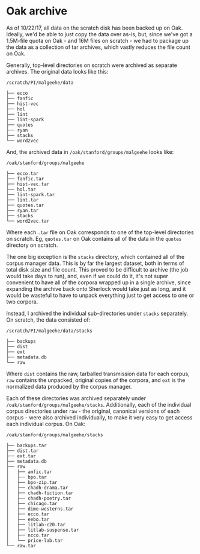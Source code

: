 
# Oak archive

As of 10/22/17, all data on the scratch disk has been backed up on Oak. Ideally, we'd be able to just copy the data over as-is, but, since we've got a 1.5M-file quota on Oak - and 16M files on scratch - we had to package up the data as a collection of tar archives, which vastly reduces the file count on Oak.

Generally, top-level directories on scratch were archived as separate archives. The original data looks like this:

```
/scratch/PI/malgeehe/data

├── ecco
├── fanfic
├── hist-vec
├── hol
├── lint
├── lint-spark
├── quotes
├── ryan
├── stacks
└── word2vec
```

And, the archived data in `/oak/stanford/groups/malgeehe` looks like:

```
/oak/stanford/groups/malgeehe

├── ecco.tar
├── fanfic.tar
├── hist-vec.tar
├── hol.tar
├── lint-spark.tar
├── lint.tar
├── quotes.tar
├── ryan.tar
├── stacks
└── word2vec.tar
```

Where each `.tar` file on Oak corresponds to one of the top-level directories on scratch. Eg, `quotes.tar` on Oak contains all of the data in the `quotes` directory on scratch.

The one big exception is the `stacks` directory, which contained all of the corpus manager data. This is by far the largest dataset, both in terms of total disk size and file count. This proved to be difficult to archive (the job would take days to run), and, even if we could do it, it's not super convenient to have all of the corpora wrapped up in a single archive, since expanding the archive back onto Sherlock would take just as long, and it would be wasteful to have to unpack everything just to get access to one or two corpora.

Instead, I archived the individual sub-directories under `stacks` separately. On scratch, the data consisted of:

```
/scratch/PI/malgeehe/data/stacks

├── backups
├── dist
├── ext
├── metadata.db
└── raw
```

Where `dist` contains the raw, tarballed transmission data for each corpus, `raw` contains the unpacked, original copies of the corpora, and `ext` is the normalized data produced by the corpus manager.

Each of these directories was archived separately under `/oak/stanford/groups/malgeehe/stacks`. Additionally, each of the individual corpus directories under `raw` - the original, canonical versions of each corpus - were also archived individually, to make it very easy to get access each individual corpus. On Oak:

```
/oak/stanford/groups/malgeehe/stacks

├── backups.tar
├── dist.tar
├── ext.tar
├── metadata.db
├── raw
│   ├── amfic.tar
│   ├── bpo.tar
│   ├── bpo-zip.tar
│   ├── chadh-drama.tar
│   ├── chadh-fiction.tar
│   ├── chadh-poetry.tar
│   ├── chicago.tar
│   ├── dime-westerns.tar
│   ├── ecco.tar
│   ├── eebo.tar
│   ├── litlab-c20.tar
│   ├── litlab-suspense.tar
│   ├── ncco.tar
│   └── price-lab.tar
└── raw.tar
```
